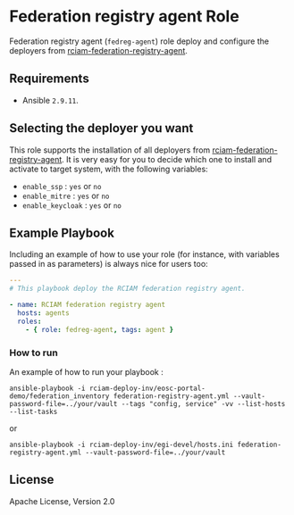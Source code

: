 # Federation registry agent Role

Federation registry agent (`fedreg-agent`) role deploy and configure the deployers from [rciam-federation-registry-agent](https://github.com/rciam/rciam-federation-registry-agent/tree/devel).

## Requirements

- Ansible `2.9.11`.

## Selecting the deployer you want

This role supports the installation of all deployers from [rciam-federation-registry-agent](https://github.com/rciam/rciam-federation-registry-agent/tree/devel).
It is very easy for you to decide which one to install and activate to target system, with the following variables:

- `enable_ssp` : `yes` or `no`
- `enable_mitre` : `yes` or `no`
- `enable_keycloak` : `yes` or `no`

## Example Playbook

Including an example of how to use your role (for instance, with variables passed in as parameters) is always nice for
users too:

```yaml
---
# This playbook deploy the RCIAM federation registry agent.

- name: RCIAM federation registry agent
  hosts: agents
  roles:
    - { role: fedreg-agent, tags: agent }
```

### How to run

An example of how to run your playbook :

```shell
ansible-playbook -i rciam-deploy-inv/eosc-portal-demo/federation_inventory federation-registry-agent.yml --vault-password-file=../your/vault --tags "config, service" -vv --list-hosts --list-tasks
```

or

```shell
ansible-playbook -i rciam-deploy-inv/egi-devel/hosts.ini federation-registry-agent.yml --vault-password-file=../your/vault
```

## License

Apache License, Version 2.0
